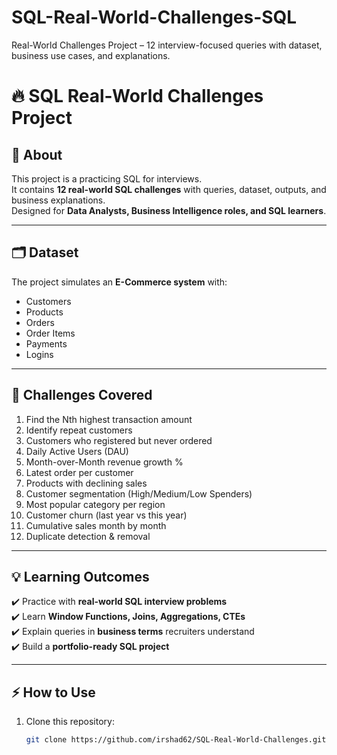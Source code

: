 # SQL-Real-World-Challenges-SQL
Real-World Challenges Project – 12 interview-focused queries with dataset, business use cases, and explanations.

# 🔥 SQL Real-World Challenges Project

## 📌 About
This project is a  practicing SQL for interviews.  
It contains **12 real-world SQL challenges** with queries, dataset, outputs, and business explanations.  
Designed for **Data Analysts, Business Intelligence roles, and SQL learners**.

---

## 🗂 Dataset
The project simulates an **E-Commerce system** with:
- Customers
- Products
- Orders
- Order Items
- Payments
- Logins

---

## 🚀 Challenges Covered
1. Find the Nth highest transaction amount  
2. Identify repeat customers  
3. Customers who registered but never ordered  
4. Daily Active Users (DAU)  
5. Month-over-Month revenue growth %  
6. Latest order per customer  
7. Products with declining sales  
8. Customer segmentation (High/Medium/Low Spenders)  
9. Most popular category per region  
10. Customer churn (last year vs this year)  
11. Cumulative sales month by month  
12. Duplicate detection & removal  

---

## 💡 Learning Outcomes
✔️ Practice with **real-world SQL interview problems**  
✔️ Learn **Window Functions, Joins, Aggregations, CTEs**  
✔️ Explain queries in **business terms** recruiters understand  
✔️ Build a **portfolio-ready SQL project**  

---
## ⚡ How to Use
1. Clone this repository:
   ```bash
   git clone https://github.com/irshad62/SQL-Real-World-Challenges.git
